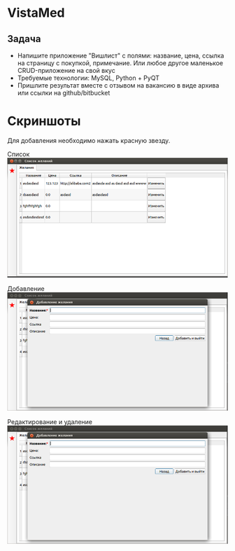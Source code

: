 VistaMed
====================

Задача
------

*  Напишите приложение "Вишлист" с полями: название, цена, ссылка на страницу с покупкой, примечание. Или любое другое маленькое CRUD-приложение на свой вкус
*  Требуемые технологии: MySQL, Python + PyQT
*  Пришлите результат вместе с отзывом на вакансию в виде архива или ссылки на github/bitbucket

Скриншоты
=========

Для добавления необходимо нажать красную звезду.

Список
![Создание нового тикета](https://github.com/sinyawskiy/vistamed/blob/master/img/1.png?raw=true)

Добавление
![Просмотр тикета](https://github.com/sinyawskiy/vistamed/blob/master/img/2.png?raw=true)

Редактирование и удаление
![Просмотр тикета](https://github.com/sinyawskiy/vistamed/blob/master/img/2.png?raw=true)
